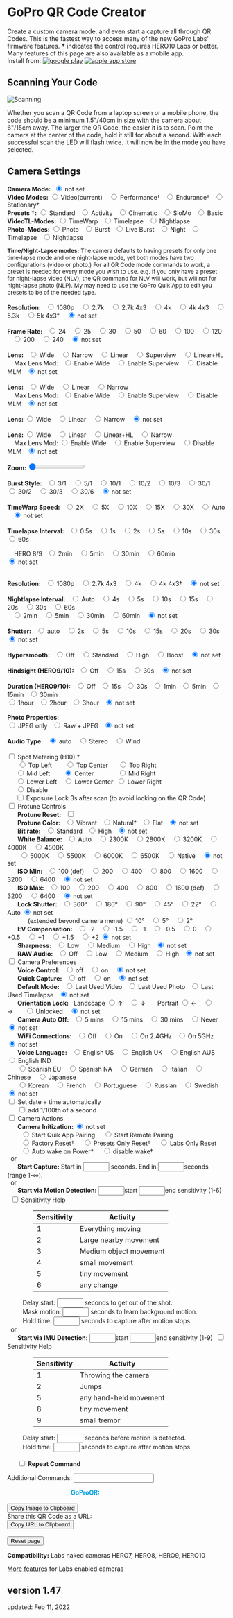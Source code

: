 # GoPro QR Code Creator

<script src="../../jquery.min.js"></script>
<script src="../../qrcodeborder.js"></script>
<script src="../../html2canvas.min.js"></script>
<style>
        #qrcode{
            width: 100%;
        }
        div{
            width: 100%;
            display: inline-block;
        }
</style>

Create a custom camera mode, and even start a capture all through QR Codes. This is the fastest way to access many of the new GoPro Labs' firmware features. 
**†** indicates the control requires HERO10 Labs or better. Many features of this page are also available as a mobile app.<br>
Install from: [![google play](../google-play-small.png)](https://play.google.com/store/apps/details?id=com.miscdata.qrcontrol)
[![apple app store](../apple-store-small.png)](https://apps.apple.com/us/app/gopro-app/id1518134202)

## Scanning Your Code

![Scanning](scanning.jpg)

Whether you scan a QR Code from a laptop screen or a mobile phone, the code should be a minimum 1.5"/40cm in size with the camera about 6"/15cm away. The larger the QR Code, the easier it is to scan. Point the camera at the center of the code, hold it still for about a second. With each successful scan the LED will flash twice. It will now be in the mode you have selected.

## Camera Settings

<b>Camera Mode:</b>&nbsp;&nbsp;<input type="radio" id="m19" name="mode" value="" checked> <label for="m19">not set</label><br>
  **Video Modes:** 
  <input type="radio" id="m1" name="mode" value="mV"> <label  for="m1">Video(current) </label>&nbsp;&nbsp;
  <input type="radio" id="m2" name="mode" value="mVP"> <label for="m2">Performance†</label>&nbsp;&nbsp;
  <input type="radio" id="m3" name="mode" value="mVE"> <label for="m3">Endurance†</label>&nbsp;&nbsp;
  <input type="radio" id="m4" name="mode" value="mVS"> <label for="m4">Stationary†</label><br>
  **Presets †:** 
  <input type="radio" id="m5" name="mode" value="mV0"> <label for="m5">Standard</label>&nbsp;&nbsp;
  <input type="radio" id="m6" name="mode" value="mV1"> <label for="m6">Activity</label>&nbsp;&nbsp;
  <input type="radio" id="m7" name="mode" value="mV2"> <label for="m7">Cinematic</label>&nbsp;&nbsp;
  <input type="radio" id="m8" name="mode" value="mV4"> <label for="m8">SloMo</label>&nbsp;&nbsp;
  <input type="radio" id="m9" name="mode" value="mV5"> <label for="m9">Basic</label><br>
  **VideoTL-Modes:** 
  <input type="radio" id="m10" name="mode" value="mTW"> <label for="m10">TimeWarp</label>&nbsp;&nbsp;
  <input type="radio" id="m11" name="mode" value="mT"> <label  for="m11">Timelapse</label>&nbsp;&nbsp;
  <input type="radio" id="m12" name="mode" value="mNL"> <label for="m12">Nightlapse</label><br>
  **Photo-Modes:** 
  <input type="radio" id="m13" name="mode" value="mP">  <label for="m13">Photo</label>&nbsp;&nbsp;
  <input type="radio" id="m14" name="mode" value="mPB"> <label for="m14">Burst</label>&nbsp;&nbsp;
  <input type="radio" id="m15" name="mode" value="mL">  <label for="m15">Live Burst</label>&nbsp;&nbsp;
  <input type="radio" id="m16" name="mode" value="mPN"> <label for="m16">Night</label>&nbsp;&nbsp;
  <input type="radio" id="m17" name="mode" value="mTP"> <label for="m17">Timelapse</label>&nbsp;&nbsp;
  <input type="radio" id="m18" name="mode" value="mNP"> <label for="m18">Nightlapse</label><br>

<div id="noteMODE" style="font-size:13px;">
<b>Time/Night-Lapse modes:</b> The camera defaults to having presets for only one time-lapse mode and one night-lapse mode, yet both modes have two configurations (video or photo.) For all QR Code mode commands to work, a preset is needed for every mode you wish to use. e.g. If you only have a preset for night-lapse video (NLV), the QR command for NLV will work, but will not for night-lapse photo (NLP). My may need to use the GoPro Quik App to edit you presets to be of the needed type.<br><br>
</div>

<div id="settingsRES">
<b>Resolution:</b>&nbsp;&nbsp;
  <input type="radio" id="r1" name="res" value="r1080"> <label for="r1">1080p </label>&nbsp;&nbsp;
  <input type="radio" id="r2" name="res" value="r27"  > <label for="r2">2.7k  </label>&nbsp;&nbsp;
  <input type="radio" id="r3" name="res" value="r27T" > <label for="r3">2.7k 4x3 </label>&nbsp;&nbsp;
  <input type="radio" id="r4" name="res" value="r4"   > <label for="r4">4k </label>&nbsp;&nbsp;
  <input type="radio" id="r5" name="res" value="r4T"  > <label for="r5">4k 4x3 </label>&nbsp;&nbsp;
  <input type="radio" id="r6" name="res" value="r5"   > <label for="r6">5.3k </label>&nbsp;&nbsp;
  <input type="radio" id="r7" name="res" value="r5T"  > <label for="r7">5k 4x3† </label>&nbsp;&nbsp;
  <input type="radio" id="r8" name="res" value="" checked> <label for="r8">not set</label><br>
  <br>
</div>

<div id="settingsFPS">
<b>Frame Rate:</b>&nbsp;&nbsp;
  <input type="radio" id="p1" name="fps" value="p24">  <label for="p1">24 </label>&nbsp;&nbsp;
  <input type="radio" id="p2" name="fps" value="p25">  <label for="p2">25 </label>&nbsp;&nbsp;
  <input type="radio" id="p3" name="fps" value="p30">  <label for="p3">30 </label>&nbsp;&nbsp;
  <input type="radio" id="p4" name="fps" value="p50">  <label for="p4">50 </label>&nbsp;&nbsp;
  <input type="radio" id="p5" name="fps" value="p60">  <label for="p5">60 </label>&nbsp;&nbsp;
  <input type="radio" id="p6" name="fps" value="p100"> <label for="p6">100 </label>&nbsp;&nbsp;
  <input type="radio" id="p7" name="fps" value="p120"> <label for="p7">120 </label>&nbsp;&nbsp;
  <input type="radio" id="p8" name="fps" value="p200"> <label for="p8">200 </label>&nbsp;&nbsp;
  <input type="radio" id="p9" name="fps" value="p240"> <label for="p9">240 </label>&nbsp;&nbsp;
  <input type="radio" id="p10" name="fps" value="" checked> <label for="p10">not set</label><br>
  <br>
</div>

<div id="settingsFOV">
<b>Lens:</b>&nbsp;&nbsp;
  <input type="radio" id="f1" name="fov" value="fW"> <label for="f1">Wide </label>&nbsp;&nbsp;
 <!-- <input type="radio" id="f2" name="fov" value="fM"> <label for="f2">Medium </label>&nbsp;&nbsp; -->
  <input type="radio" id="f2" name="fov" value="fN"> <label for="f2">Narrow </label>&nbsp;&nbsp;
  <input type="radio" id="f3" name="fov" value="fL"> <label for="f3">Linear </label>&nbsp;&nbsp;
  <input type="radio" id="f4" name="fov" value="fS"> <label for="f4">Superview </label>&nbsp;&nbsp;
  <input type="radio" id="f5" name="fov" value="fH"> <label for="f5">Linear+HL </label><br>
  &nbsp;&nbsp;&nbsp;&nbsp;Max Lens Mod:&nbsp;&nbsp; <input type="radio" id="f6" name="fov" value="oX1fW"> <label for="f6">Enable Wide </label>&nbsp;&nbsp;
  <input type="radio" id="f7" name="fov" value="oX1fX"> <label for="f7">Enable Superview </label>&nbsp;&nbsp;
  <input type="radio" id="f8" name="fov" value="oX0"> <label for="f8">Disable MLM</label>&nbsp;&nbsp;
  <input type="radio" id="f9" name="fov" value="" checked> <label for="f9">not set</label><br><br>
 </div>
 
<div id="settingsPFOV">
<b>Lens:</b>&nbsp;&nbsp;
  <input type="radio" id="pf1" name="pfov" value="fW"> <label for="pf1">Wide </label>&nbsp;&nbsp;
  <input type="radio" id="pf2" name="pfov" value="fL"> <label for="pf2">Linear </label>&nbsp;&nbsp;
  <input type="radio" id="pf3" name="pfov" value="fN"> <label for="pf3">Narrow </label><br>
  &nbsp;&nbsp;&nbsp;&nbsp;Max Lens Mod:&nbsp;&nbsp; <input type="radio" id="pf4" name="pfov" value="oX1fW"> <label for="pf4">Enable Wide </label>&nbsp;&nbsp;
  <input type="radio" id="pf5" name="pfov" value="oX1fX"> <label for="pf5">Enable Superview </label>&nbsp;&nbsp;
  <input type="radio" id="pf6" name="pfov" value="oX0"> <label for="pf6">Disable MLM</label>&nbsp;&nbsp;
  <input type="radio" id="pf7" name="pfov" value="" checked> <label for="pf7">not set</label><br><br>
 </div>
  
 
<div id="settingsTLVFOV">
<b>Lens:</b>
  <input type="radio" id="tlvf1" name="tlvfov" value="fW"> <label for="tlvf1">Wide </label>&nbsp;&nbsp;
  <input type="radio" id="tlvf2" name="tlvfov" value="fL"> <label for="tlvf2">Linear </label>&nbsp;&nbsp;
  <input type="radio" id="tlvf3" name="tlvfov" value="fN"> <label for="tlvf3">Narrow </label>&nbsp;&nbsp;  
  <input type="radio" id="tlvf4" name="tlvfov" value="" checked> <label for="tlvf4">not set</label><br><br>
 </div>
  
<div id="settingsTWFOV">
<b>Lens:</b>
  <input type="radio" id="twf1" name="twfov" value="fW"> <label for="twf1">Wide </label>&nbsp;&nbsp;
  <input type="radio" id="twf2" name="twfov" value="fL"> <label for="twf2">Linear </label>&nbsp;&nbsp;
  <input type="radio" id="twf3" name="twfov" value="fH"> <label for="twf3">Linear+HL </label>&nbsp;&nbsp;
  <input type="radio" id="twf4" name="twfov" value="fN"> <label for="twf4">Narrow </label>&nbsp;&nbsp;  <br>
  &nbsp;&nbsp;&nbsp;&nbsp;Max Lens Mod:  <input type="radio" id="twf5" name="twfov" value="oX1fW"> <label for="twf5">Enable Wide </label>&nbsp;&nbsp;
  <input type="radio" id="twf6" name="twfov" value="oX1fX"> <label for="twf6">Enable Superview </label>&nbsp;&nbsp;
  <input type="radio" id="twf7" name="twfov" value="oX0"> <label for="twf7">Disable MLM</label>&nbsp;&nbsp;
  <input type="radio" id="twf8" name="twfov" value="" checked> <label for="twf8">not set</label><br><br>
 </div>
 
 
<div id="settingsZoom">
 <b>Zoom:</b> <input type="range" id="zoom" name="zoom" min="0" max="10" value="0"><label for="zoom"></label>&nbsp;&nbsp;<b id="zoomtext"></b><br><br>
</div>

<div id="settingsBurst">
<b>Burst Style:</b>&nbsp;&nbsp;
  <input type="radio" id="b1" name="burst" value="b3N1"> <label  for="b1">3/1 </label>&nbsp;&nbsp;
  <input type="radio" id="b2" name="burst" value="b5N1"> <label  for="b2">5/1 </label>&nbsp;&nbsp;
  <input type="radio" id="b3" name="burst" value="b10N1"> <label for="b3">10/1 </label>&nbsp;&nbsp;
  <input type="radio" id="b4" name="burst" value="b10N2"> <label for="b4">10/2 </label>&nbsp;&nbsp;
  <input type="radio" id="b5" name="burst" value="b10N3"> <label for="b5">10/3 </label>&nbsp;&nbsp;
  <input type="radio" id="b6" name="burst" value="b30N1"> <label for="b6">30/1 </label>&nbsp;&nbsp;
  <input type="radio" id="b7" name="burst" value="b30N2"> <label for="b7">30/2 </label>&nbsp;&nbsp;
  <input type="radio" id="b8" name="burst" value="b30N3"> <label for="b8">30/3 </label>&nbsp;&nbsp;
  <input type="radio" id="b9" name="burst" value="b30N6"> <label for="b9">30/6 </label>&nbsp;&nbsp;
  <input type="radio" id="b10" name="burst" value="" checked> <label for="b10">not set</label><br><br>
</div>

<div id="settingsTimewarp">
<b>TimeWarp Speed:</b>&nbsp;&nbsp;
  <input type="radio" id="fpswarp1"    name="fpswarp" value="p15"> <label for="fpswarp1">2X </label>&nbsp;&nbsp;
  <input type="radio" id="fpswarp2"    name="fpswarp" value="p6"> <label for="fpswarp2">5X </label>&nbsp;&nbsp;
  <input type="radio" id="fpswarp3"    name="fpswarp" value="p3"> <label for="fpswarp3">10X </label>&nbsp;&nbsp;
  <input type="radio" id="fpswarp4"    name="fpswarp" value="p2"> <label for="fpswarp4">15X </label>&nbsp;&nbsp;
  <input type="radio" id="fpswarp5"    name="fpswarp" value="p1"> <label for="fpswarp5">30X </label>&nbsp;&nbsp;
  <input type="radio" id="fpswarp6"    name="fpswarp" value="pA"> <label for="fpswarp6">Auto </label>&nbsp;&nbsp;
  <input type="radio" id="fpswarp7"    name="fpswarp" value="" checked> <label for="fpswarp7">not set</label><br><br>
</div>
 
 
<div id="settingsTimelapse">
<b>Timelapse Interval:</b>&nbsp;&nbsp;
  <input type="radio" id="fpslapse1" name="fpslapse" value="p2"> <label for="fpslapse1">0.5s </label>&nbsp;&nbsp;
  <input type="radio" id="fpslapse2" name="fpslapse" value="p1"> <label for="fpslapse2">1s </label>&nbsp;&nbsp;
  <input type="radio" id="fpslapse3" name="fpslapse" value="p.2"> <label for="fpslapse3">2s </label>&nbsp;&nbsp;
  <input type="radio" id="fpslapse4" name="fpslapse" value="p.5"> <label for="fpslapse4">5s </label>&nbsp;&nbsp;
  <input type="radio" id="fpslapse5" name="fpslapse" value="p.10"> <label for="fpslapse5">10s </label>&nbsp;&nbsp;
  <input type="radio" id="fpslapse6" name="fpslapse" value="p.30"> <label for="fpslapse6">30s </label>&nbsp;&nbsp;
  <input type="radio" id="fpslapse7" name="fpslapse" value="p.60"> <label for="fpslapse7">60s </label>&nbsp;&nbsp;<br>
  
  &nbsp;&nbsp;&nbsp;&nbsp;HERO 8/9&nbsp;&nbsp; <input type="radio" id="fpslapse8"  name="fpslapse" value="p.120" > <label for="fpslapse8">2min </label>&nbsp;&nbsp;
  <input type="radio" id="fpslapse9"  name="fpslapse" value="p.300" > <label for="fpslapse9">5min </label>&nbsp;&nbsp;
  <input type="radio" id="fpslapse10" name="fpslapse" value="p.1800"> <label for="fpslapse10">30min </label>&nbsp;&nbsp;
  <input type="radio" id="fpslapse11" name="fpslapse" value="p.3600"> <label for="fpslapse11">60min </label>&nbsp;&nbsp;  
  <input type="radio" id="fpslapse12" name="fpslapse" value="" checked> <label for="fpslapse12">not set</label><br><br>
</div>

<div id="settingsRESTLV">
<b>Resolution:</b>&nbsp;&nbsp;
  <input type="radio" id="rt1" name="restlv" value="r1080"> <label for="rt1">1080p </label>&nbsp;&nbsp;
  <input type="radio" id="rt2" name="restlv" value="r27T" > <label for="rt2">2.7k 4x3 </label>&nbsp;&nbsp;
  <input type="radio" id="rt3" name="restlv" value="r4"   > <label for="rt3">4k </label>&nbsp;&nbsp;
  <input type="radio" id="rt4" name="restlv" value="r4T"  > <label for="rt4">4k 4x3† </label>&nbsp;&nbsp;
  <input type="radio" id="rt5" name="restlv" value="" checked> <label for="rt5">not set</label><br><br>
 </div>
 
<div id="settingsNightlapse">
<b>Nightlapse Interval:</b>&nbsp;&nbsp;
  <input type="radio" id="fpsnight1" name="fpsnight" value="p"     > <label for="fpsnight1">Auto </label>&nbsp;&nbsp;
  <input type="radio" id="fpsnight2" name="fpsnight" value="p.4"  >  <label for="fpsnight2">4s </label>&nbsp;&nbsp;
  <input type="radio" id="fpsnight3" name="fpsnight" value="p.5"  >  <label for="fpsnight3">5s </label>&nbsp;&nbsp;
  <input type="radio" id="fpsnight4" name="fpsnight" value="p.10"  > <label for="fpsnight4">10s </label>&nbsp;&nbsp;
  <input type="radio" id="fpsnight5" name="fpsnight" value="p.15"  > <label for="fpsnight5">15s </label>&nbsp;&nbsp;
  <input type="radio" id="fpsnight6" name="fpsnight" value="p.20"  > <label for="fpsnight6">20s </label>&nbsp;&nbsp;
  <input type="radio" id="fpsnight7" name="fpsnight" value="p.30"  > <label for="fpsnight7">30s </label>&nbsp;&nbsp;
  <input type="radio" id="fpsnight8" name="fpsnight" value="p.60"  > <label for="fpsnight8">60s </label><br>&nbsp;&nbsp;
  <input type="radio" id="fpsnight9" name="fpsnight" value="p.120" > <label for="fpsnight9">2min </label>&nbsp;&nbsp;
  <input type="radio" id="fpsnight10" name="fpsnight" value="p.300" > <label for="fpsnight10">5min </label>&nbsp;&nbsp;
  <input type="radio" id="fpsnight11" name="fpsnight" value="p.1800"> <label for="fpsnight11">30min </label>&nbsp;&nbsp;
  <input type="radio" id="fpsnight12" name="fpsnight" value="p.3600"> <label for="fpsnight12">60min </label>&nbsp;&nbsp;
  <input type="radio" id="fpsnight13" name="fpsnight" value="" checked> <label for="fpsnight13">not set</label><br><br>
</div>

<div id="settingsNightexposure">
<b>Shutter:</b>&nbsp;&nbsp;
  <input type="radio" id="nightexp1" name="nightexp" value="eA" > <label for="nightexp1">auto </label>&nbsp;&nbsp;
  <input type="radio" id="nightexp2" name="nightexp" value="e2" > <label for="nightexp2">2s </label>&nbsp;&nbsp;
  <input type="radio" id="nightexp3" name="nightexp" value="e5" > <label for="nightexp3">5s </label>&nbsp;&nbsp;
  <input type="radio" id="nightexp4" name="nightexp" value="e10"> <label for="nightexp4">10s </label>&nbsp;&nbsp;
  <input type="radio" id="nightexp5" name="nightexp" value="e15"> <label for="nightexp5">15s </label>&nbsp;&nbsp;
  <input type="radio" id="nightexp6" name="nightexp" value="e20"> <label for="nightexp6">20s </label>&nbsp;&nbsp;
  <input type="radio" id="nightexp7" name="nightexp" value="e30"> <label for="nightexp7">30s </label>&nbsp;&nbsp;
  <input type="radio" id="nightexp8" name="nightexp" value="" checked> <label for="nightexp8"> not set</label><br><br>
</div>

<div id="settingsVideo">
<b>Hypersmooth:</b>&nbsp;&nbsp;
	<input type="radio" id="eis1" name="eis" value="e0"> <label for="eis1">Off</label>&nbsp;&nbsp;&nbsp;
	<input type="radio" id="eis2" name="eis" value="e1"> <label for="eis2">Standard</label>&nbsp;&nbsp;&nbsp;
	<input type="radio" id="eis3" name="eis" value="e2"> <label for="eis3">High</label>&nbsp;&nbsp;&nbsp;
	<input type="radio" id="eis4" name="eis" value="e3"> <label for="eis4">Boost</label>&nbsp;&nbsp;&nbsp;
	<input type="radio" id="eis5" name="eis" value="" checked> <label for="eis5">not set</label><br><br>
</div>

<div id="settingsHindsight">
<b>Hindsight (HERO9/10):</b>&nbsp;&nbsp;
	<input type="radio" id="hind1" name="hind" value="hS0"> <label for="hind1">Off</label>&nbsp;&nbsp;&nbsp;
	<input type="radio" id="hind2" name="hind" value="hS1"> <label for="hind2">15s</label>&nbsp;&nbsp;&nbsp;
	<input type="radio" id="hind3" name="hind" value="hS2"> <label for="hind3">30s</label>&nbsp;&nbsp;&nbsp;
	<input type="radio" id="hind4" name="hind" value="" checked> <label for="hind4">not set</label><br><br>
</div>
					
<div id="settingsDuration">
<b>Duration (HERO9/10):</b>&nbsp;&nbsp;
	<input type="radio" id="dur1" name="dur" value="dR0"> <label for="dur1">Off</label>&nbsp;&nbsp;
	<input type="radio" id="dur2" name="dur" value="dR15"> <label for="dur2">15s</label>&nbsp;&nbsp;
	<input type="radio" id="dur3" name="dur" value="dR30"> <label for="dur3">30s</label>&nbsp;&nbsp;
	<input type="radio" id="dur4" name="dur" value="dR60"> <label for="dur4">1min</label>&nbsp;&nbsp;
	<input type="radio" id="dur5" name="dur" value="dR300"> <label for="dur5">5min</label>&nbsp;&nbsp;
	<input type="radio" id="dur6" name="dur" value="dR900"> <label for="dur6">15min</label>&nbsp;&nbsp;
	<input type="radio" id="dur7" name="dur" value="dR1800"> <label for="dur7">30min</label><br>
	<input type="radio" id="dur8" name="dur" value="dR3600"> <label for="dur8">1hour</label>&nbsp;&nbsp;
	<input type="radio" id="dur9" name="dur" value="dR7200"> <label for="dur9">2hour</label>&nbsp;&nbsp;
	<input type="radio" id="dur10" name="dur" value="dR9999"> <label for="dur10">3hour</label>&nbsp;&nbsp;
	<input type="radio" id="dur11" name="dur" value="" checked> <label for="dur11">not set</label><br><br>
</div>

<div id="settingsPhotoRAW">
<b>Photo Properties:</b><br>
  <input type="radio" id="raw1" name="raw" value="rW"> <label for="raw1">JPEG only</label>&nbsp;&nbsp;
  <input type="radio" id="raw2" name="raw" value="r"> <label for="raw2">Raw + JPEG</label>&nbsp;&nbsp;
  <input type="radio" id="raw3" name="raw" value="" checked> <label for="raw3"> not set</label><br><br>
</div>

<div id="settingsAUDT">
<b>Audio Type:</b>&nbsp;&nbsp;
  <input type="radio" id="audt1" name="audt" value="" checked> <label for="audt1">auto </label>&nbsp;&nbsp;
  <input type="radio" id="audt2" name="audt" value="aS"> <label for="audt2">Stereo </label>&nbsp;&nbsp;
  <input type="radio" id="audt3" name="audt" value="aW"> <label for="audt3">Wind</label><br><br>
</div>
<input type="checkbox" id="sm" value="oSM"> <label for="sm">Spot Metering (H10) † </label><br>
<div id="spotMeter">
&nbsp;&nbsp;&nbsp;&nbsp;&nbsp;&nbsp;<input type="radio" id="sp1" name="placement" value="25,25"> <label for="sp1">Top Left    </label>&nbsp;&nbsp;&nbsp;&nbsp;&nbsp;&nbsp;
<input type="radio" id="sp2" name="placement" value="50,25"> <label for="sp2">Top Center  </label>&nbsp;&nbsp;&nbsp;&nbsp;
<input type="radio" id="sp3" name="placement" value="75,25"> <label for="sp3">Top Right   </label><br>&nbsp;&nbsp;&nbsp;&nbsp;
<input type="radio" id="sp4" name="placement" value="25,50"> <label for="sp4">Mid Left    </label>&nbsp;&nbsp;&nbsp;&nbsp;&nbsp;&nbsp;
<input type="radio" id="sp5" name="placement" value="50,50" checked> <label for="sp5">Center    </label>&nbsp;&nbsp;&nbsp;&nbsp;&nbsp;&nbsp;&nbsp;&nbsp;&nbsp;&nbsp;&nbsp;&nbsp;
<input type="radio" id="sp6" name="placement" value="75,50"> <label for="sp6">Mid Right   </label><br>&nbsp;&nbsp;&nbsp;&nbsp;
<input type="radio" id="sp7" name="placement" value="25,75"> <label for="sp7">Lower Left  </label>&nbsp;&nbsp;
<input type="radio" id="sp8" name="placement" value="50,75"> <label for="sp8">Lower Center</label>&nbsp;
<input type="radio" id="sp9" name="placement" value="75,75"> <label for="sp9">Lower Right </label>&nbsp;<br>&nbsp;&nbsp;&nbsp;&nbsp;
<input type="radio" id="sp10" name="placement" value="0"> <label for="sp10">Disable </label><br>&nbsp;&nbsp;&nbsp;&nbsp;
<input type="checkbox" id="sl" value="!2NoSL"> <label for="sm">Exposure Lock 3s after scan (to avoid locking on the QR Code)</label><br>
</div>
<div id="settingsPT">
<input type="checkbox" id="pt" value="t"> <label for="pt">Protune Controls</label><br>
</div>
<div id="settingsPTR">&nbsp;&nbsp;&nbsp;&nbsp;&nbsp;&nbsp;<b>Protune Reset:</b>&nbsp;&nbsp;
<input type="checkbox" id="ptr" value="t0"> <label for="ptr"> </label><br>
</div>
<div id="ptCOLOR">&nbsp;&nbsp;&nbsp;&nbsp;&nbsp;&nbsp;<b>Protune Color:</b>&nbsp;&nbsp;
  <input type="radio" id="ptc1" name="ptc" value="cG"> <label for="ptc1">Vibrant</label>&nbsp;&nbsp;
  <input type="radio" id="ptc2" name="ptc" value="cN"> <label for="ptc2">Natural†</label>&nbsp;&nbsp;
  <input type="radio" id="ptc3" name="ptc" value="cF"> <label for="ptc3">Flat</label>&nbsp;&nbsp;
  <input type="radio" id="ptc4" name="ptc" value="" checked> <label for="ptc4">not set</label>
</div>
<div id="ptBITRATE">&nbsp;&nbsp;&nbsp;&nbsp;&nbsp;&nbsp;<b>Bit rate:</b>&nbsp;&nbsp;
  <input type="radio" id="br1" name="br" value="b0"> <label for="br1">Standard</label>&nbsp;&nbsp;
  <input type="radio" id="br2" name="br" value="b1"> <label for="br2">High</label>&nbsp;&nbsp;
  <input type="radio" id="br3" name="br" value="" checked> <label for="br3">not set</label>
</div>
<div id="ptWBAL">&nbsp;&nbsp;&nbsp;&nbsp;&nbsp;&nbsp;<b>White Balance:</b>&nbsp;&nbsp;
  <input type="radio" id="wb1" name="wb" value="wA" checked> <label for="wb1">Auto </label>&nbsp;&nbsp;
  <input type="radio" id="wb2" name="wb" value="w23" > <label for="wb2">2300K </label>&nbsp;&nbsp;
  <input type="radio" id="wb3" name="wb" value="w28" > <label for="wb3">2800K </label>&nbsp;&nbsp;
  <input type="radio" id="wb4" name="wb" value="w32" > <label for="wb4">3200K </label>&nbsp;&nbsp;
  <input type="radio" id="wb5" name="wb" value="w40" > <label for="wb5">4000K </label>&nbsp;&nbsp;
  <input type="radio" id="wb6" name="wb" value="w45" > <label for="wb6">4500K </label>&nbsp;<br>&nbsp;&nbsp;&nbsp;&nbsp;&nbsp;&nbsp;
  <input type="radio" id="wb7" name="wb" value="w50" > <label for="wb7">5000K </label>&nbsp;&nbsp;
  <input type="radio" id="wb8" name="wb" value="w55" > <label for="wb8">5500K </label>&nbsp;&nbsp;
  <input type="radio" id="wb9" name="wb" value="w60"> <label for="wb9">6000K </label>&nbsp;&nbsp;
  <input type="radio" id="wb10" name="wb" value="w65"> <label for="wb10">6500K </label>&nbsp;&nbsp;
  <input type="radio" id="wb11" name="wb" value="wN" > <label for="wb11">Native </label>&nbsp;&nbsp;
  <input type="radio" id="wb12" name="wb" value="" checked> <label for="wb12">not set</label>
 </div>
<div id="ptIMIN">&nbsp;&nbsp;&nbsp;&nbsp;&nbsp;&nbsp;<b>ISO Min:</b>&nbsp;&nbsp;
  <input type="radio" id="isomin1" name="isomin" value="M1" > <label for="isomin1">100 (def) </label>&nbsp;&nbsp;
  <input type="radio" id="isomin2" name="isomin" value="M2" > <label for="isomin2">200 </label>&nbsp;&nbsp;
  <input type="radio" id="isomin3" name="isomin" value="M4" > <label for="isomin3">400 </label>&nbsp;&nbsp;
  <input type="radio" id="isomin4" name="isomin" value="M8" > <label for="isomin4">800 </label>&nbsp;&nbsp;
  <input type="radio" id="isomin5" name="isomin" value="M16"> <label for="isomin5">1600 </label>&nbsp;&nbsp;
  <input type="radio" id="isomin6" name="isomin" value="M32"> <label for="isomin6">3200 </label>&nbsp;&nbsp;
  <input type="radio" id="isomin7" name="isomin" value="M64"> <label for="isomin7">6400 </label>&nbsp;&nbsp;
  <input type="radio" id="isomin8" name="isomin" value="M1" checked> <label for="isomin8">not set</label>
 </div>
<div id="ptISO">&nbsp;&nbsp;&nbsp;&nbsp;&nbsp;&nbsp;<b>ISO Max:</b>&nbsp;&nbsp;
  <input type="radio" id="iso1" name="iso" value="i1" > <label for="iso1">100 </label>&nbsp;&nbsp;
  <input type="radio" id="iso2" name="iso" value="i2" > <label for="iso2">200 </label>&nbsp;&nbsp;
  <input type="radio" id="iso3" name="iso" value="i4" > <label for="iso3">400 </label>&nbsp;&nbsp;
  <input type="radio" id="iso4" name="iso" value="i8" > <label for="iso4">800 </label>&nbsp;&nbsp;
  <input type="radio" id="iso5" name="iso" value="i16"> <label for="iso5">1600 (def) </label>&nbsp;&nbsp;
  <input type="radio" id="iso6" name="iso" value="i32"> <label for="iso6">3200 </label>&nbsp;&nbsp;
  <input type="radio" id="iso7" name="iso" value="i64"> <label for="iso7">6400 </label>&nbsp;&nbsp;
  <input type="radio" id="iso8" name="iso" value="i16" checked> <label for="iso8">not set</label>
 </div>
<div id="ptSHUT">&nbsp;&nbsp;&nbsp;&nbsp;&nbsp;&nbsp;<b>Lock Shutter:</b>&nbsp;&nbsp;
  <input type="radio" id="shut1" name="shut" value="S360"> <label for="shut1">360&deg; </label>&nbsp;&nbsp;
  <input type="radio" id="shut2" name="shut" value="S180"> <label for="shut2">180&deg; </label>&nbsp;&nbsp;
  <input type="radio" id="shut3" name="shut" value="S90" > <label for="shut3">90&deg; </label>&nbsp;&nbsp;
  <input type="radio" id="shut4" name="shut" value="S45" > <label for="shut4">45&deg; </label>&nbsp;&nbsp;
  <input type="radio" id="shut5" name="shut" value="S22" > <label for="shut5">22&deg; </label>&nbsp;&nbsp;
  <input type="radio" id="shut6" name="shut" value="S0"  > <label for="shut6">Auto</label>
  <input type="radio" id="shut7" name="shut" value="" checked> <label for="shut7">not set</label><br>&nbsp;&nbsp;&nbsp;&nbsp;&nbsp;&nbsp;&nbsp;&nbsp;&nbsp;&nbsp;&nbsp;&nbsp;(extended beyond camera menu)
  <input type="radio" id="shut8" name="shut" value="S10" > <label for="shut8">10&deg; </label>&nbsp;&nbsp;
  <input type="radio" id="shut9" name="shut" value="S5" > <label for="shut9">5&deg; </label>&nbsp;&nbsp;
  <input type="radio" id="shut10" name="shut" value="S2" > <label for="shut10">2&deg; </label>&nbsp;&nbsp;
</div>
<div id="ptEV">&nbsp;&nbsp;&nbsp;&nbsp;&nbsp;&nbsp;<b>EV Compensation:</b>&nbsp;&nbsp;
  <input type="radio" id="ev1" name="ev" value="x-2"  > <label for="ev1">-2 </label>&nbsp;&nbsp;
  <input type="radio" id="ev2" name="ev" value="x-1.5"> <label for="ev2">-1.5 </label>&nbsp;&nbsp;
  <input type="radio" id="ev3" name="ev" value="x-1"  > <label for="ev3">-1 </label>&nbsp;&nbsp;
  <input type="radio" id="ev4" name="ev" value="x-.5" > <label for="ev4">-0.5 </label>&nbsp;&nbsp;
  <input type="radio" id="ev5" name="ev" value="x0"   > <label for="ev5">0 </label>&nbsp;&nbsp;
  <input type="radio" id="ev6" name="ev" value="x.5"  > <label for="ev6">+0.5 </label>&nbsp;&nbsp;
  <input type="radio" id="ev7" name="ev" value="x1"   > <label for="ev7">+1 </label>&nbsp;&nbsp;
  <input type="radio" id="ev8" name="ev" value="x1.5" > <label for="ev8">+1.5 </label>&nbsp;&nbsp;
  <input type="radio" id="ev9" name="ev" value="x2"   > <label for="ev9">+2</label>
  <input type="radio" id="ev10" name="ev" value="" checked> <label for="ev10">not set</label>
</div>
<div id="ptSHARP">&nbsp;&nbsp;&nbsp;&nbsp;&nbsp;&nbsp;<b>Sharpness:</b>&nbsp;&nbsp;
  <input type="radio" id="sharp1" name="sharp" value="sL"> <label for="sharp1">Low </label>&nbsp;&nbsp;
  <input type="radio" id="sharp2" name="sharp" value="sM"> <label for="sharp2">Medium </label>&nbsp;&nbsp;
  <input type="radio" id="sharp3" name="sharp" value="sH"> <label for="sharp3">High</label>&nbsp;&nbsp;
  <input type="radio" id="sharp4" name="sharp" value="" checked> <label for="sharp4">not set</label>
</div>
<div id="ptAUD">&nbsp;&nbsp;&nbsp;&nbsp;&nbsp;&nbsp;<b>RAW Audio:</b>&nbsp;&nbsp;
  <input type="radio" id="aud1" name="aud" value="a"> <label for="aud1">Off </label>&nbsp;&nbsp;
  <input type="radio" id="aud2" name="aud" value="aL"> <label for="aud2">Low </label>&nbsp;&nbsp;
  <input type="radio" id="aud3" name="aud" value="aM"> <label for="aud3">Medium </label>&nbsp;&nbsp;
  <input type="radio" id="aud4" name="aud" value="aH"> <label for="aud4">High</label>&nbsp;&nbsp;
  <input type="radio" id="aud5" name="aud" value="" checked> <label for="aud5">not set</label><br>
</div>

<div id="cameraOptions">
<input type="checkbox" id="options" value=""> <label for="options">Camera Preferences</label><br>
</div>

<div id="opVC">&nbsp;&nbsp;&nbsp;&nbsp;&nbsp;&nbsp;<b>Voice Control:</b>&nbsp;&nbsp; 
  <input type="radio" id="vc1" name="vc" value="v0"> <label for="vc1">off </label>&nbsp;&nbsp;
  <input type="radio" id="vc2" name="vc" value="v1"> <label for="vc2">on </label>&nbsp;&nbsp;
  <input type="radio" id="vc3" name="vc" value="" checked> <label for="vc3">not set</label>
 </div>
<div id="opQC">&nbsp;&nbsp;&nbsp;&nbsp;&nbsp;&nbsp;<b>Quick Capture:</b>&nbsp;&nbsp;  
  <input type="radio" id="qc1" name="qc" value="q0"> <label for="qc1">off </label>&nbsp;&nbsp;
  <input type="radio" id="qc2" name="qc" value="q1"> <label for="qc2">on </label>&nbsp;&nbsp;
  <input type="radio" id="qc3" name="qc" value="" checked> <label for="qc3">not set </label>
  </div>
<div id="opDM">&nbsp;&nbsp;&nbsp;&nbsp;&nbsp;&nbsp;<b>Default Mode:</b>&nbsp;&nbsp;
  <input type="radio" id="dm1" name="dm" value="dV">  <label for="dm1">Last Used Video</label>&nbsp;&nbsp;
  <input type="radio" id="dm2" name="dm" value="dP">  <label for="dm2">Last Used Photo</label>&nbsp;&nbsp;
  <input type="radio" id="dm3" name="dm" value="dT">  <label for="dm3">Last Used Timelapse</label>&nbsp;&nbsp;
  <input type="radio" id="dm4" name="dm" value="" checked> <label for="dm4">not set</label>
</div>
<!--<div id="opBV">&nbsp;&nbsp;&nbsp;&nbsp;&nbsp;&nbsp;<b>Beep Volume:</b>&nbsp;&nbsp; 
  <input type="radio" id="bv1" name="bv" value="V0"> <label for="bv1">0% </label>&nbsp;&nbsp;
  <input type="radio" id="bv2" name="bv" value="V1"> <label for="bv2">10% </label>&nbsp;&nbsp;
  <input type="radio" id="bv3" name="bv" value="V4"> <label for="bv3">40% </label>&nbsp;&nbsp;
  <input type="radio" id="bv4" name="bv" value="V7"> <label for="bv4">70% </label>&nbsp;&nbsp;
  <input type="radio" id="bv5" name="bv" value="V8"> <label for="bv5">85% </label>&nbsp;&nbsp;
  <input type="radio" id="bv6" name="bv" value="V9"> <label for="bv6">100% </label>&nbsp;&nbsp;
  <input type="radio" id="bv7" name="bv" value="" checked> <label for="bv7">not set</label>
  </div>-->
<!--<div id="opLO">&nbsp;&nbsp;&nbsp;&nbsp;&nbsp;&nbsp;<b>LEDs On:</b>&nbsp;&nbsp;
  <input type="radio" id="lo1" name="lo" value="D0"> <label for="lo1">All Off </label>&nbsp;&nbsp;
  <input type="radio" id="lo2" name="lo" value="D2"> <label for="lo2">Rear Only </label>&nbsp;&nbsp;
  <input type="radio" id="lo3" name="lo" value="D4"> <label for="lo3">All On </label>&nbsp;&nbsp;
  <input type="radio" id="lo4" name="lo" value="" checked> <label for="lo4">not set</label>
  </div>-->
<div id="opOR">&nbsp;&nbsp;&nbsp;&nbsp;&nbsp;&nbsp;<b>Orientation Lock:</b>&nbsp;&nbsp; 
  Landscape <input type="radio" id="or1" name="or" value="R1"> <label for="or1">↑</label>&nbsp;&nbsp;&nbsp;
  <input type="radio" id="or2" name="or" value="R2"> <label for="or2">↓</label>&nbsp;&nbsp;&nbsp;&nbsp;&nbsp;&nbsp;
  Portrait <input type="radio" id="or3" name="or" value="R3"> <label for="or3">←</label>&nbsp;&nbsp;&nbsp;
  <input type="radio" id="or4" name="or" value="R4"> <label for="or4">→</label>&nbsp;&nbsp;&nbsp;&nbsp;&nbsp;&nbsp;
  <input type="radio" id="or5" name="or" value="R0"> <label for="or5">Unlocked </label>&nbsp;&nbsp;
  <input type="radio" id="or6" name="or" value="" checked> <label for="or6">not set</label>
  </div>
<div id="opAO">&nbsp;&nbsp;&nbsp;&nbsp;&nbsp;&nbsp;<b>Camera Auto Off:</b>&nbsp;&nbsp; 
  <input type="radio" id="ao1" name="ao" value="C5"> <label for="ao1">5 mins </label>&nbsp;&nbsp;
  <input type="radio" id="ao2" name="ao" value="C15"> <label for="ao2">15 mins </label>&nbsp;&nbsp;
  <input type="radio" id="ao3" name="ao" value="C30"> <label for="ao3">30 mins </label>&nbsp;&nbsp;
  <input type="radio" id="ao4" name="ao" value="C"> <label for="ao4">Never </label>&nbsp;&nbsp;
  <input type="radio" id="ao5" name="ao" value="" checked> <label for="ao5">not set</label>
  </div>
<div id="opWC">&nbsp;&nbsp;&nbsp;&nbsp;&nbsp;&nbsp;<b>WiFi Connections:</b>&nbsp;&nbsp; 
  <input type="radio" id="wc1" name="wc" value="W0"> <label for="wc1">Off </label>&nbsp;&nbsp;
  <input type="radio" id="wc2" name="wc" value="W1"> <label for="wc2">On </label>&nbsp;&nbsp;
  <input type="radio" id="wc3" name="wc" value="W2"> <label for="wc3">On 2.4GHz</label>&nbsp;&nbsp;
  <input type="radio" id="wc4" name="wc" value="W5"> <label for="wc4">On 5GHz</label>&nbsp;&nbsp;
  <input type="radio" id="wc5" name="wc" value="" checked> <label for="wc5">not set</label>
  </div>
<div id="opLN">&nbsp;&nbsp;&nbsp;&nbsp;&nbsp;&nbsp;<b>Voice Language:</b>&nbsp;&nbsp;
  <input type="radio" id="ln1" name="ln" value="L0"> <label for="ln1">English US </label>&nbsp;&nbsp;
  <input type="radio" id="ln2" name="ln" value="L01"> <label for="ln2">English UK </label>&nbsp;&nbsp;
  <input type="radio" id="ln3" name="ln" value="L02"> <label for="ln3">English AUS </label>&nbsp;&nbsp;
  <input type="radio" id="ln4" name="ln" value="L03"> <label for="ln4">English IND </label>&nbsp;&nbsp;<br>
  &nbsp;&nbsp;&nbsp;&nbsp;&nbsp;&nbsp;<input type="radio" id="ln5" name="ln" value="L4"> <label for="ln5">Spanish EU </label>&nbsp;&nbsp;
  <input type="radio" id="ln6" name="ln" value="L41"> <label for="ln6">Spanish NA </label>&nbsp;&nbsp;
  <input type="radio" id="ln7" name="ln" value="L1"> <label for="ln7">German </label>&nbsp;&nbsp;
  <input type="radio" id="ln8" name="ln" value="L3"> <label for="ln8">Italian </label>&nbsp;&nbsp;
  <input type="radio" id="ln9" name="ln" value="L5"> <label for="ln9">Chinese </label>&nbsp;&nbsp;
  <input type="radio" id="ln10" name="ln" value="L6"> <label for="ln10">Japanese </label>&nbsp;&nbsp;<br>
  &nbsp;&nbsp;&nbsp;&nbsp;&nbsp;&nbsp;<input type="radio" id="ln11" name="ln" value="L7"> <label for="ln11">Korean </label>&nbsp;&nbsp;
  <input type="radio" id="ln12" name="ln" value="L2"> <label for="ln12">French </label>&nbsp;&nbsp;
  <input type="radio" id="ln13" name="ln" value="L8"> <label for="ln13">Portuguese </label>&nbsp;&nbsp;
  <input type="radio" id="ln14" name="ln" value="L9"> <label for="ln14">Russian </label>&nbsp;&nbsp;
  <input type="radio" id="ln15" name="ln" value="L91"> <label for="ln15">Swedish </label>&nbsp;&nbsp;
  <input type="radio" id="ln16" name="ln" value="" checked> <label for="ln16">not set</label><br>
</div>

<div id="opDT">
<input type="checkbox" id="dt" value="oT"> <label for="dt">Set date + time automatically</label><br>
</div>

<div id="opDTS">
&nbsp;&nbsp;&nbsp;&nbsp;&nbsp;&nbsp;<input type="checkbox" id="dttimecode" value=""> <label for="dttimecode">add 1/100th of a second</label><br>
</div>

<div id="cameraActions">
<input type="checkbox" id="actions" value=""> <label for="actions">Camera Actions</label><br>
</div>

<div id="NakedTools">
&nbsp;&nbsp;&nbsp;&nbsp;&nbsp;&nbsp;<b>Camera Initization: </b> <input type="radio" id="sap8" name="sap" value="" checked> <label for="sap8">not set</label><br>
&nbsp;&nbsp;&nbsp;&nbsp;&nbsp;&nbsp;&nbsp;&nbsp;<input type="radio" id="sap1" name="sap" value="!PA"> <label for="sap1">Start Quik App Pairing</label>
&nbsp;&nbsp;&nbsp;&nbsp;<input type="radio" id="sap2" name="sap" value="!PR"> <label for="sap2">Start Remote Pairing</label><br>
&nbsp;&nbsp;&nbsp;&nbsp;&nbsp;&nbsp;&nbsp;&nbsp;<input type="radio" id="sap3" name="sap" value="!FRESET"> <label for="sap3">Factory Reset†</label>
&nbsp;&nbsp;&nbsp;&nbsp;<input type="radio" id="sap4" name="sap" value="!PRESET"> <label for="sap4">Presets Only Reset†</label>
&nbsp;&nbsp;&nbsp;&nbsp;<input type="radio" id="sap5" name="sap" value="!RESET"> <label for="sap5">Labs Only Reset</label><br>
&nbsp;&nbsp;&nbsp;&nbsp;&nbsp;&nbsp;&nbsp;&nbsp;<input type="radio" id="sap6" name="sap" value="!MWAKE=1"> <label for="sap6">Auto wake on Power†</label>
&nbsp;&nbsp;&nbsp;&nbsp;<input type="radio" id="sap7" name="sap" value="!MWAKE=0"> <label for="sap7">disable wake†</label><br>
&nbsp;&nbsp;or
</div>

<div id="aS">&nbsp;&nbsp;&nbsp;&nbsp;&nbsp;&nbsp;<b>Start Capture:</b>
  Start in <input type="text" id="dstart" value="" style="width:60px"> seconds. End in <input type="text" id="dend" value="" style="width:60px">seconds (range 1-∞).<br>
&nbsp;&nbsp;or
</div>
<div id="aSM">&nbsp;&nbsp;&nbsp;&nbsp;&nbsp;&nbsp;<b>Start via Motion Detection:</b> 
<input type="text" id="mstart" value="" style="width:60px">start <input type="text" id="mend" value="" style="width:60px">end sensitivity (1-6) &nbsp;&nbsp;<input type="checkbox" id="helpM" value=""> <label for="actions">Sensitivity Help</label><br>
 <div id="motionHelp">
  <small>
	<table style="margin-left:60px;">
	  <thead>
		<tr>
		  <th>Sensitivity</th>
		  <th>Activity</th>
		</tr>
	  </thead>
	  <tbody>
		<tr>
		  <td>1</td>
		  <td>Everything moving</td>
		</tr>
		<tr>
		  <td>2</td>
		  <td>Large nearby movement</td>
		</tr>
		<tr>
		  <td>3</td>
		  <td>Medium object movement</td>
		</tr>
		<tr>
		  <td>4</td>
		  <td>small movement</td>
		</tr>
		<tr>
		  <td>5</td>
		  <td>tiny movement</td>
		</tr>
		<tr>
		  <td>6</td>
		  <td>any change</td>
		</tr>
	  </tbody>
	</table>
  </small>
 </div>  
&nbsp;&nbsp;&nbsp;&nbsp;&nbsp;&nbsp;&nbsp;&nbsp;&nbsp;Delay start: <input type="text" id="dhold" value="" style="width:60px"> seconds to get out of the shot.<br>
&nbsp;&nbsp;&nbsp;&nbsp;&nbsp;&nbsp;&nbsp;&nbsp;&nbsp;Mask motion: <input type="text" id="mmhold" value="" style="width:60px"> seconds to learn background motion.<br>
&nbsp;&nbsp;&nbsp;&nbsp;&nbsp;&nbsp;&nbsp;&nbsp;&nbsp;Hold time: <input type="text" id="mhold" value="" style="width:60px"> seconds to capture after motion stops.<br>
&nbsp;&nbsp;or
</div>
<div id="aIT">&nbsp;&nbsp;&nbsp;&nbsp;&nbsp;&nbsp;<b>Start via IMU Detection:</b> 
<input type="text" id="imstart" value="" style="width:60px">start <input type="text" id="imend" value="" style="width:60px">end sensitivity (1-9)&nbsp;&nbsp;<input type="checkbox" id="helpI" value=""> <label for="actions">Sensitivity Help</label><br>
<div id="imuHelp">
  <small>
	<table style="margin-left:60px;">
	  <thead>
		<tr>
		  <th>Sensitivity</th>
		  <th>Activity</th>
		</tr>
	  </thead>
	  <tbody>
		<tr>
		  <td>1</td>
		  <td>Throwing the camera</td>
		</tr>
		<tr>
		  <td>2</td>
		  <td>Jumps</td>
		</tr>
		<tr>
		  <td>5</td>
		  <td>any hand-held movement</td>
		</tr>
		<tr>
		  <td>8</td>
		  <td>tiny movement</td>
		</tr>
		<tr>
		  <td>9</td>
		  <td>small tremor</td>
		</tr>
	  </tbody>
	</table>
  </small>
 </div>  
&nbsp;&nbsp;&nbsp;&nbsp;&nbsp;&nbsp;&nbsp;&nbsp;&nbsp;Delay start: <input type="text" id="idhold" value="" style="width:60px"> seconds before motion is detected.<br>
&nbsp;&nbsp;&nbsp;&nbsp;&nbsp;&nbsp;&nbsp;&nbsp;&nbsp;Hold time: <input type="text" id="imhold" value="" style="width:60px"> seconds to capture after motion stops.<br>
&nbsp;&nbsp;&nbsp;&nbsp;&nbsp;&nbsp;&nbsp;
</div>


<div id="aR">&nbsp;&nbsp;&nbsp;&nbsp;&nbsp;&nbsp;<input type="checkbox" id="repeat" value=""> <b><label for="repeat">Repeat Command</label></b><br></div>

Additional Commands: <input type="text" id="addcmd" value="">

<div id="qrcode_txt" style="width: 360px">
  <center>
  <div id="qrcode"></div><br>
  <b><font color="#009FDF">GoProQR:</font></b> <em id="qrtext"></em>
  </center>
</div>
<div id="copyshow">
<br>
<button id="copyImg">Copy Image to Clipboard</button>
</div>
<br>
Share this QR Code as a URL: <small id="urltext"></small><br>
<button id="copyBtn">Copy URL to Clipboard</button>
<br>
<br>
<button onclick="myReloadFunction()">Reset page</button>

**Compatibility:** Labs naked cameras HERO7, HERO8, HERO9, HERO10

[More features](..) for Labs enabled cameras

## version 1.47
updated: Feb 11, 2022

<script>
var clipcopy = "";
var lastcmd = "";
var lasttimecmd = "xxxxxxxxx";
var changed = false;
var ms = 0;
var lastms = 0;
var timechecked = false;
var once = true;
var even = 0;
var qrcode;
var i;

function makeQR() {	
	if(once === true)
	{
		qrcode = new QRCode(document.getElementById("qrcode"), 
		{
			text : "QR Control\nReady",
			width : 400,
			height : 400,
			correctLevel : QRCode.CorrectLevel.M
		});
	}
	once = false;
}

function startTime() {	
    var today;
    var yy;
    var mm;
    var dd;
    var h;
    var m;
    var s;
	var timecodefps = 30;
	var cmd = "";
	var timenotchecked;
	
	dset("settingsRES", false);
	dset("noteMODE", false);
	dset("settingsFPS", false);
	dset("settingsFOV", false);
	dset("settingsPFOV", false);
	dset("settingsTLVFOV", false);
	dset("settingsTWFOV", false);
	dset("settingsZoom", false);
	dset("settingsRESTLV", false);
	dset("settingsVideo", false);
	dset("settingsHindsight", false);
	dset("settingsDuration", false);
	dset("settingsPhotoRAW", false);
	dset("settingsPT", false);
	dset("settingsPTR", false);
	dset("spotMeter", false);
	dset("settingsBurst", false);
	dset("settingsTimewarp", false);
	dset("settingsTimelapse", false);
	dset("settingsNightlapse", false);
	dset("settingsNightexposure", false);
	dset("settingsAUDT",false);
	
	dset("ptCOLOR", false);
	dset("ptBITRATE", false);
	dset("ptWBAL", false);
	dset("ptISO",false);
	dset("ptIMIN",false);
	dset("ptSHUT",false);
	dset("ptIMIN",false);
	dset("ptEV",false);
	dset("ptSHARP",false);
	dset("ptAUD",false);
		
	dset("opVC", false);
	dset("opQC", false);
	dset("opDM", false);
	//dset("opBV", false);
	//dset("opLO", false);
	dset("opOR", false);
	dset("opAO", false);
	dset("opWC", false);
	dset("opLN", false);
	
	dset("NakedTools", false);
	dset("aS", false);
	dset("aSM", false);
	dset("motionHelp", false);
	dset("aIT", false);
	dset("aR", false);
	dset("imuHelp", false);
	
	var checkedmode = 0;
	var x;
	
	for (i = 1; i < 19; i++) { 
		var mode = "m"+i;
		x = document.getElementById(mode).checked;
		if( x === true)
			checkedmode = i;
	}
	
	//m1 mV 
	//m2 mVP
	//m3 mVE
	//m4 mVS
	//m5 mV0
	//m6 mV1
	//m7 mV2
	//m8 mV3
	//m9 mV4
	//m10 mTW
	//m11 mT 
	//m12 mNL
	//m13 mP 
	//m14 mPB
	//m15 mL
	//m16 mPN
	//m17 mTP
	//m18 mNP
	
	switch(checkedmode)
	{
		default:
		case 1: //Video		
		case 2: //mVP
		case 3: //mVE
		case 4: //mVS
		case 5: //mV0
		case 6: //mV1
		case 7: //mV2
		case 8: //mV3
		case 9: //mV4
		dset("settingsRES", true);
		dset("settingsFPS", true);
		dset("settingsFOV", true);
		dset("settingsVideo", true);
		dset("settingsHindsight", true);
		dset("settingsDuration", true);
		dset("settingsPT", true);
		dset("settingsAUDT",true);
		break;
		
		case 10: //TimeWarp Video
		dset("settingsTimewarp", true);		
		dset("settingsDuration", true);
		dset("settingsRESTLV", true);
		dset("settingsTWFOV", true);
		dset("settingsPT", true);
		break;		
		
		case 11: //Timelapse Video
		dset("settingsTimelapse", true);	
		dset("settingsDuration", true);	
		dset("settingsRESTLV", true);
		dset("settingsTLVFOV", true);
		dset("settingsPT", true);
		dset("noteMODE", true);
		break;		
		
		case 12: //NL Video
		dset("settingsNightlapse", true);	
		dset("settingsNightexposure", true);
		dset("settingsDuration", true);		
		dset("settingsRESTLV", true);
		dset("settingsPT", true);
		dset("settingsTLVFOV", true);
		dset("noteMODE", true);
		break;
	
		case 13: //Photo
		dset("settingsPT", true);
		dset("settingsPFOV", true);
		dset("settingsPhotoRAW", true);
		break;
		
		case 14: //Burst
		dset("settingsBurst", true);
		dset("settingsPT", true);
		dset("settingsTLVFOV", true);
		dset("settingsPhotoRAW", true);
		break;
		
		case 15: //Burst Live
		dset("settingsPT", true);
		dset("settingsAUDT",true);
		break;
		
		case 16: //Night
		dset("settingsNightexposure", true);
		dset("settingsPT", true);
		dset("settingsTLVFOV", true);
		dset("settingsPhotoRAW", true);
		break;
		
		case 17: //TLP
		dset("settingsTimelapse", true);	
		dset("settingsPT", true);
		dset("settingsTLVFOV", true);
		dset("settingsPhotoRAW", true);
		dset("settingsDuration", true);
		dset("noteMODE", true);
		break;
		
		case 18: //NLP
		dset("settingsNightlapse", true);	
		dset("settingsNightexposure", true);	
		dset("settingsPT", true);
		dset("settingsTLVFOV", true);
		dset("settingsPhotoRAW", true);
		dset("settingsDuration", true);
		dset("noteMODE", true);
		break;
		
	}
	
	if(document.getElementById("sm") !== null)
	{
		dset("spotMeter", document.getElementById("sm").checked);	
	}
		
	if(document.getElementById("pt") !== null)
	{
		if(document.getElementById("pt").checked === true)
			dset("settingsPTR", true);
		
		if(document.getElementById("pt").checked === true && document.getElementById("ptr").checked === false)
		{
			dset("ptCOLOR", true);
			dset("ptBITRATE", true);
			dset("ptWBAL", true);
			dset("ptISO",true);
			dset("ptIMIN",true);
			dset("ptSHUT",true);

			if(document.getElementById('iso8').checked === true)
			{
				//dset("ptSHUT",false);
				dset("ptEV",true);
			}
			else
			{
				//dset("ptSHUT",true);

				if(document.getElementById('shut7').checked === true || document.getElementById('shut6').checked === true) 
				{  // not shutter lock
					dset("ptEV",true);
				}
			}
			
			if(checkedmode >= 1 && checkedmode <= 10) //Video
			{
				dset("ptAUD",true);
			}
				
			dset("ptSHARP",true);
			dset("ptAUD",true);
		}
	}
	
	if(document.getElementById("options") !== null)
	{
		if(document.getElementById("options").checked === true)
		{			
			dset("opVC", true);
			dset("opQC", true);
			dset("opDM", true);
			//dset("opBV", true);
			//dset("opLO", true);
			dset("opOR", true);
			dset("opAO", true);
			dset("opWC", true);
			dset("opLN", true);
		}
	}
	
	if(document.getElementById("actions") !== null)
	{
		if(document.getElementById("actions").checked === true)
		{
			dset("NakedTools", true);
			dset("aS", true);
			dset("aSM", true);
			dset("aIT", true);
			dset("aR", true);
			
			
			if(document.getElementById("helpM") !== null)
			{
				if(document.getElementById("helpM").checked === true)
				{
					dset("motionHelp", true);
				}
			}
			if(document.getElementById("helpI") !== null)
			{
				if(document.getElementById("helpI").checked === true)
				{
					dset("imuHelp", true);
				}
			}
		}
	}
	
	
	cmd = dcmd(cmd,"m");  // set mode
		
	switch(checkedmode)
	{
		case 10: //TWarp
			cmd = dcmd(cmd,"fpswarp");
			break;
		case 11: //TLV
			cmd = dcmd(cmd,"fpslapse");
			break;
		case 12: //NLV	
			cmd = dcmd(cmd,"fpsnight");
			cmd = dcmd(cmd,"nightexp");
			break;
		case 14: //Burst 
			cmd = dcmd(cmd,"b");
			break;	
		case 15: //Live Burst 
			break;	
		case 16: //Night
			cmd = dcmd(cmd,"nightexp");
			break;
		case 17: //TLP
			cmd = dcmd(cmd,"fpslapse");
			break;
		case 18: //NLP	
			cmd = dcmd(cmd,"fpsnight");
			cmd = dcmd(cmd,"nightexp");
			break;
	}
	
	if(checkedmode == 10 || checkedmode == 11 || checkedmode == 12) // TLV/TWarp Res/NLV
		cmd = dcmd(cmd, "rt");
	else
		cmd = dcmd(cmd,"r"); //RES
		
	cmd = dcmd(cmd,"p"); //fps
	
	if(checkedmode > 9) // not video	
	{
		if(checkedmode == 10) //TWarp
		{
			cmd = dcmd(cmd,"twf"); //fov		
		
			if(	(document.getElementById("twf1").checked === true) || //Wide
				(document.getElementById("twf2").checked === true) || //Linear
				(document.getElementById("twf3").checked === true) ) //Linear+HL
			{
				dset("settingsZoom", true);			
					
				var zoom = parseInt(document.getElementById("zoom").value);
				zoom *= 10;
				document.getElementById("zoomtext").innerHTML = zoom+"%";	
				if(zoom == 100) zoom = 99;	
				
				cmd = cmd + zoom; //fov
			}
		}
		else if(checkedmode == 13) //Photo
		{
			cmd = dcmd(cmd,"pf"); //fov		
		
			if(	(document.getElementById("pf1").checked === true) || //Wide
				(document.getElementById("pf2").checked === true) ) //Linear
			{
				dset("settingsZoom", true);			
					
				var zoom = parseInt(document.getElementById("zoom").value);
				zoom *= 10;
				document.getElementById("zoomtext").innerHTML = zoom+"%";	
				if(zoom == 100) zoom = 99;	
				
				cmd = cmd + zoom; //fov
			}
		}
		else if(checkedmode == 15) //Live Burst
		{
			// do nothing custom
		}
		else //Everything else
		{
			cmd = dcmd(cmd,"tlvf"); //fov		
		
			if(	(document.getElementById("tlvf1").checked === true) || //Wide
				(document.getElementById("tlvf2").checked === true) ) //Linear
			{
				dset("settingsZoom", true);			
					
				var zoom = parseInt(document.getElementById("zoom").value);
				zoom *= 10;
				document.getElementById("zoomtext").innerHTML = zoom+"%";	
				if(zoom == 100) zoom = 99;	
				
				cmd = cmd + zoom; //fov
			}
		}
	}
	else
	{
		cmd = dcmd(cmd,"f"); //fov
		
		if(	(document.getElementById("f1").checked === true) || //Wide
			(document.getElementById("f3").checked === true) || //Linear
			(document.getElementById("f5").checked === true) ) //Linear+HL
		{
			dset("settingsZoom", true);			
			
			var zoom = parseInt(document.getElementById("zoom").value);
			zoom *= 10;
			document.getElementById("zoomtext").innerHTML = zoom+"%";	
			if(zoom == 100) zoom = 99;	
			
			cmd = cmd + zoom; //fov
		}
		else
		{
			dset("settingsZoom", false);
		}
	}
	
	if(document.getElementById("sm") !== null)
	{
		if(document.getElementById("sm").checked === true)
		{
			var pos = dcmd("","sp");	
			if(document.getElementById("sl").checked === true)
			{
				cmd = dcmd(cmd,"sl") + pos; //spot Lock
			}
			else
			{
				cmd = dcmd(cmd,"sm") + pos; //spotMeter
			}
		}
	}
	
	if(document.getElementById("pt").checked === true)
	{
		if(document.getElementById("ptr").checked === true)
		{
			cmd = cmd + "t0"; //protune reset
		}
		else
		{
			cmd = cmd + "t"; //protune
		}
	}
	cmd = dcmd(cmd,"eis"); //eis
	cmd = dcmd(cmd,"hind"); //hindsight
	cmd = dcmd(cmd,"dur"); //duration
	cmd = dcmd(cmd,"all"); //auto low light	
	cmd = dcmd(cmd,"audt"); //audio control
	
	
	if(checkedmode >= 13 && checkedmode <= 17) //RAW
		cmd = dcmd(cmd,"raw"); //raw photo control
		
	if(document.getElementById("p1") !== null)
	{
		x = document.getElementById("p1").checked;
		if( x === true)
			timecodefps = 24;
	}
	if(document.getElementById("p2") !== null)
	{
		x = document.getElementById("p2").checked;
		if( x === true)
			timecodefps = 30;
	}
	if(document.getElementById("p3") !== null)
	{
		x = document.getElementById("p3").checked;
		if( x === true)
			timecodefps = 60;
	}
	if(document.getElementById("p6") !== null)
	{
		x = document.getElementById("p6").checked;
		if( x === true)
			timecodefps = 25;
	}
	if(document.getElementById("p7") !== null)
	{
		x = document.getElementById("p7").checked;
		if( x === true)
			timecodefps = 50;
	}
		
	if(document.getElementById("pt") !== null)
	{
		if(document.getElementById("pt").checked === true && document.getElementById("ptr").checked === false)
		{
			cmd = dcmd(cmd,"ptc"); //color
			cmd = dcmd(cmd,"br"); //bitrate
			cmd = dcmd(cmd,"wb"); //wb
			
			if(document.getElementById('iso8').checked === false)
			{
				cmd = dcmd(cmd,"iso"); //iso max
				if(document.getElementById('isomin8').checked === false)
				{
					let isomin = dcmd("","isomin"); //min
					let isomax = dcmd("","iso");    //max
				
					var min = parseInt(isomin.substring(1));
					var max = parseInt(isomax.substring(1));
					
					if(max < min)
					{
						if(max == 1) document.getElementById('isomin1').checked = true;
						if(max == 2) document.getElementById('isomin2').checked = true;
						if(max == 4) document.getElementById('isomin3').checked = true;
						if(max == 8) document.getElementById('isomin4').checked = true;
						if(max == 16) document.getElementById('isomin5').checked = true;
						if(max == 32) document.getElementById('isomin6').checked = true;
						cmd = cmd + "M" + max;    //set the min to match the max iso
					}
					else
						cmd = dcmd(cmd,"isomin"); //add iso min
						
					if(document.getElementById('shut7').checked === false)
					{
						//cmd = dcmd(cmd,"iso"); //iso max
						cmd = dcmd(cmd,"shut");  //shutter angle
					}
				}
				else if(document.getElementById('shut7').checked === false)
				{
					cmd = dcmd(cmd,"shut"); //shutter angle
				}
			} 
			else if(document.getElementById('isomin8').checked === false)
			{
				cmd = cmd + "i64"; //ADD fake ISO max
				cmd = dcmd(cmd,"isomin");//iso min
				if(document.getElementById('shut7').checked === false)
				{
					//cmd = cmd + "i64"; //ADD fake max
					cmd = dcmd(cmd,"shut"); //shutter angle
				}
			}
			else if(document.getElementById('shut7').checked === false)
			{
				cmd = cmd + "i64"; //ADD fake ISO max
				cmd = dcmd(cmd,"shut"); //shutter angle				
			}
								
			cmd = dcmd(cmd,"ev"); //ev
			cmd = dcmd(cmd,"sharp"); //sharp
			cmd = dcmd(cmd,"aud"); //audio control
			cmd = dcmd(cmd,"bit"); //bitrate control
		}
	}
	
	
	if(document.getElementById("options") !== null)
	{
		if(document.getElementById("options").checked === true)
		{
			var opt = ""; 
			var addO = "o";
			cmd = dcmd(cmd,"gps");
			cmd = dcmd(cmd,"vc");
			cmd = dcmd(cmd,"qc");
			cmd = dcmd(cmd,"dm");
			
			opt = dcmd(addO, "bv"); if(opt != "o") { cmd = cmd + opt; addO = ""; }
			opt = dcmd(addO, "db"); if(opt != "o") { cmd = cmd + opt; addO = ""; }
			opt = dcmd(addO, "lo"); if(opt != "o") { cmd = cmd + opt; addO = ""; }
			opt = dcmd(addO, "or"); if(opt != "o") { cmd = cmd + opt; addO = ""; }
			opt = dcmd(addO, "ao"); if(opt != "o") { cmd = cmd + opt; addO = ""; }
			opt = dcmd(addO, "so"); if(opt != "o") { cmd = cmd + opt; addO = ""; }
			opt = dcmd(addO, "wc"); if(opt != "o") { cmd = cmd + opt; addO = ""; }
			opt = dcmd(addO, "ln"); if(opt != "o") { cmd = cmd + opt; addO = ""; }
		}
	}
	
	
	if(document.getElementById("actions") !== null)
	{
		if(document.getElementById("actions").checked === true)
		{			
			
		}
		else
		{
			dset("opDT", true);
		}
	}
	
	var dt = document.getElementById("dt").checked;
	
	today = new Date();
	
	if(cmd != lastcmd)
	{
		ms = today.getTime();
		changed = true;
		lastcmd = cmd;
	}
	
	if(dt === true)
	{
		dset("opDTS", true);
		dset("copyshow", false);   // don't what user printing or sharing code with wrong date and time
	
		var frms;
		var secs = true;//document.getElementById("dtsec").checked;
		var timecode = document.getElementById("dttimecode").checked;
		
		yy = today.getFullYear() - 2000;
		mm = today.getMonth() + 1;
		dd = today.getDate();
		h = today.getHours();
		m = today.getMinutes();
		s = today.getSeconds();
		ms = today.getMilliseconds();
		
		
		frms = (h * 3600 + m * 60 + s) * timecodefps + Math.floor((timecodefps * ms) / 1000);
		
		yy = checkTime(yy);
		mm = checkTime(mm);
		dd = checkTime(dd);
		h = checkTime(h);
		m = checkTime(m);
		s = checkTime(s);
		ms = Math.floor(ms / 10); // hundredths
		ms = checkTime(ms);
	
		//var curr = today.getTime();
		
		cmd = cmd + "oT" + yy + mm + dd + h + m;
		if(secs || timecode)
		{
			cmd = cmd + s;
			if(timecode)
			{			
				cmd = cmd + "." + ms;
			}
		}
	
		timechecked = true; 
	}
	else
	{
		dset("opDTS", false);
		dset("copyshow", true);
		
		if(timechecked === true)
		{
			ms = today.getTime();
			changed = true;
		}
		timenotchecked = false; 
	}
	
	
	var actions = document.getElementById("actions").checked;
 	if(actions === true)
	{
		var S_added = 0;
		var SM_added = 0;
		
		cmd = dcmd(cmd,"sap"); //naked action
		
		if(document.getElementById("mstart") !== null)
		{		
			var mstart = document.getElementById("mstart").value;
			var imstart = document.getElementById("imstart").value;
			if(mstart > 0)
			{
				cmd = cmd + "!SM" + mstart;
				SM_added = 1;			
			
				if(document.getElementById("mend") !== null)
				{
					var mend = document.getElementById("mend").value;
					if(mend > 0 && SM_added)
					{
						cmd = cmd + "-" + mend;
					}
				}
				
				if(document.getElementById("dhold") !== null)
				{
					var dhold = document.getElementById("dhold").value;
					if(dhold > 0 && SM_added)
					{
						cmd = cmd + "D" + dhold;
					}
				}
				if(document.getElementById("mmhold") !== null)
				{
					var mmhold = document.getElementById("mmhold").value;
					if(mmhold > 0 && SM_added)
					{
						cmd = cmd + "M" + mmhold;
					}
				}
				if(document.getElementById("mhold") !== null)
				{
					var mhold = document.getElementById("mhold").value;
					if(mhold > 0 && SM_added)
					{
						cmd = cmd + "H" + mhold;
					}
				}
			}
			else if(imstart > 0)
			{
				cmd = cmd + "!SI" + imstart;
				SM_added = 1;			
			
				if(document.getElementById("imend") !== null)
				{
					var mend = document.getElementById("imend").value;
					if(mend > 0 && SM_added)
					{
						cmd = cmd + "-" + mend;
					}
				}
				
				if(document.getElementById("idhold") !== null)
				{
					var dhold = document.getElementById("idhold").value;
					if(dhold > 0 && SM_added)
					{
						cmd = cmd + "D" + dhold;
					}
				}
				if(document.getElementById("imhold") !== null)
				{
					var mhold = document.getElementById("imhold").value;
					if(mhold > 0 && SM_added)
					{
						cmd = cmd + "H" + mhold;
					}
				}
			}
			else
			{
			
				if(document.getElementById("dstart") !== null)
				{		
					var dstart = document.getElementById("dstart").value;
					
					if(dstart > 0)
					{
						cmd = cmd + "!" + dstart + "S";
				
						if(document.getElementById("dend") !== null)
						{		
							var dend = document.getElementById("dend").value;
							if(dend > 0)
							{
								cmd = cmd + "!" + dend + "E";
							}	
						}
					}
				}
				//cmd = dcmd(cmd,"as");
			}
		}
		
		
	
		
		if(document.getElementById("repeat").checked === true)
		{
			cmd = cmd + "!" + "R";
		}
	}
	
	if(document.getElementById("addcmd") !== null)
	{
		cmd = cmd + document.getElementById("addcmd").value;
	}
	
	
	if(cmd != lasttimecmd)
	{
		changed = true;
	}	
	
	var delay = 200;
	
	if(changed === true)
	{	
		
		if(cmd === "") cmd = "\"QR Control\nReady\"";

		makeQR();
		
		even ++;
		{
			qrcode.clear(); 
			qrcode.makeCode(cmd);
		}
		
		if(cmd != lasttimecmd)
		{
			document.getElementById("qrtext").innerHTML = cmd;
			clipcopy = "https://gopro.github.io/labs/control/set/?cmd=" + cmd;
			document.getElementById("urltext").innerHTML = clipcopy;
			lasttimecmd = cmd;
		}		
		
		lastms = today.getTime();
		changed = false;
		
		delay = 10;
		//console.log(cmd);
	}
	
	var t = setTimeout(startTime, delay);
}
function checkTime(i) {
    if (i < 10) {i = "0" + i;}  // add zero in front of numbers < 10
    return i;
}

function dset(label, on) {
		var settings = document.getElementById(label);
		if(on === true)
		{
			if (settings.style.display === 'none') 
				settings.style.display = 'block';
		}
		else
		{
			settings.style.display = 'none';
		}
}


function dcmd(cmd, id) {
    var x;
	if(document.getElementById(id) !== null)
	{
		x = document.getElementById(id).checked;
		if( x === true)
			cmd = cmd + document.getElementById(id).value;
	}
	else
	{
		for (i = 1; i < 19; i++) { 
			var newid = id+i;
			if(document.getElementById(newid) !== null)
			{
				x = document.getElementById(newid).checked;
				if( x === true)
					cmd = cmd + document.getElementById(newid).value;
			}
		}
	}
	return cmd;
}


function myReloadFunction() {
    location.reload();
}

async function copyImageToClipboard() {
    html2canvas(document.querySelector("#qrcode_txt")).then(canvas => canvas.toBlob(blob => navigator.clipboard.write([new ClipboardItem({'image/png': blob})])));
}
async function copyTextToClipboard(text) {
	try {
		await navigator.clipboard.writeText(text);
	} catch(err) {
		alert('Error in copying text: ', err);
	}
}

function setupButtons() {	
    document.getElementById("copyBtn").onclick = function() { 
        copyTextToClipboard(clipcopy);
	};
    document.getElementById("copyImg").onclick = function() { 
        copyImageToClipboard();
	};
}

makeQR();
setupButtons();
startTime();

</script>
